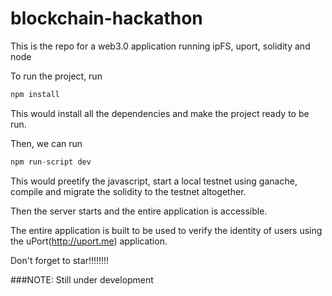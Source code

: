 # blockchain-hackathon
This is the repo for a web3.0 application running ipFS, uport, solidity and node

To run the project, run

```javascript
npm install
```

This would install all the dependencies and make the project ready to be run.

Then, we can run

```javascript
npm run-script dev
```

This would preetify the javascript, start a local testnet using ganache, compile 
and migrate the solidity to the testnet altogether.

Then the server starts and the entire application is accessible.

The entire application is built to be used to verify the identity of users using the uPort(http://uport.me) application.

Don't forget to star!!!!!!!!



###NOTE: Still under development




